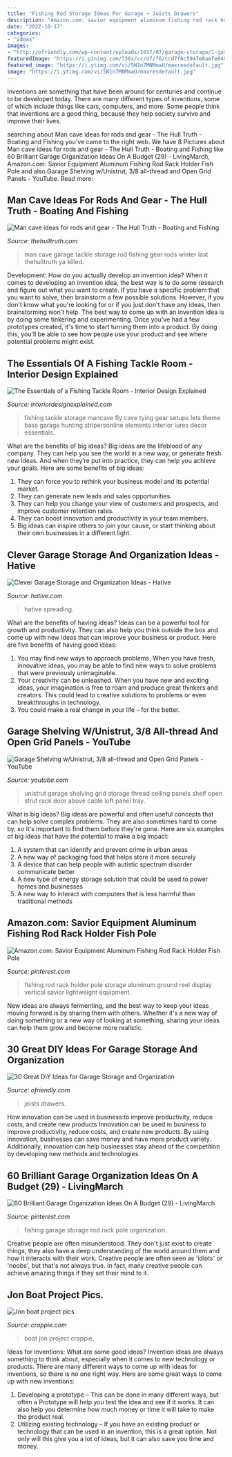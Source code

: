 ```yaml
---
title: "Fishing Rod Storage Ideas For Garage ~ Joists Drawers"
description: "Amazon.com: savior equipment aluminum fishing rod rack holder fish pole"
date: "2022-10-17"
categories:
- "ideas"
images:
- "http://ofriendly.com/wp-content/uploads/2017/07/garage-storage/1-garage-storage-organization-ideas.jpg"
featuredImage: "https://i.pinimg.com/736x/cc/d7/f6/ccd7f6c5947e8aefe049edf31f1e14f2.jpg"
featured_image: "https://i.ytimg.com/vi/5N1n7MNMmaU/maxresdefault.jpg"
image: "https://i.ytimg.com/vi/5N1n7MNMmaU/maxresdefault.jpg"
---
```



Inventions are something that have been around for centuries and continue to be developed today. There are many different types of inventions, some of which include things like cars, computers, and more. Some people think that inventions are a good thing, because they help society survive and improve their lives.

	

		
searching about Man cave ideas for rods and gear - The Hull Truth - Boating and Fishing you've came to the right web. We have 8 Pictures about Man cave ideas for rods and gear - The Hull Truth - Boating and Fishing like 60 Brilliant Garage Organization Ideas On A Budget (29) - LivingMarch, Amazon.com: Savior Equipment Aluminum Fishing Rod Rack Holder Fish Pole and also Garage Shelving w/Unistrut, 3/8 all-thread and Open Grid Panels - YouTube. Read more:
		
    
## Man Cave Ideas For Rods And Gear - The Hull Truth - Boating And Fishing

<img loading=lazy src="https://www.thehulltruth.com/attachment.php?attachmentid=386667&amp;stc=1&amp;d=1388952627" onerror="this.onerror=null;this.src='https://tse1.mm.bing.net/th?id=OIP.cuaOabpcK6TCKnBeAmrQMAHaJ4&amp;pid=15.1';" alt="Man cave ideas for rods and gear - The Hull Truth - Boating and Fishing">

_Source: thehulltruth.com_

>man cave garage tackle storage rod fishing gear rods winter last thehulltruth ya killed. 

	

Development: How do you actually develop an invention idea?
When it comes to developing an invention idea, the best way is to do some research and figure out what you want to create. If you have a specific problem that you want to solve, then brainstorm a few possible solutions. However, if you don't know what you're looking for or if you just don't have any ideas, then brainstorming won't help. The best way to come up with an invention idea is by doing some tinkering and experimenting. Once you've had a few prototypes created, it's time to start turning them into a product. By doing this, you'll be able to see how people use your product and see where potential problems might exist.

    
## The Essentials Of A Fishing Tackle Room - Interior Design Explained

<img loading=lazy src="https://interiordesignexplained.com/images/full-size/68/elements-of-a-fishing-tackle-room.jpeg" onerror="this.onerror=null;this.src='https://tse2.mm.bing.net/th?id=OIP.rcgZU1bOVsOFVwTwJl4XSwHaFj&amp;pid=15.1';" alt="The Essentials of a Fishing Tackle Room - Interior Design Explained">

_Source: interiordesignexplained.com_

>fishing tackle storage mancave fly cave tying gear setups lets theme bass garage hunting stripersonline elements interior lures decor essentials. 

	

What are the benefits of big ideas?
Big ideas are the lifeblood of any company. They can help you see the world in a new way, or generate fresh new ideas. And when they’re put into practice, they can help you achieve your goals. Here are some benefits of big ideas: 
1. They can force you to rethink your business model and its potential market.
2. They can generate new leads and sales opportunities.
3. They can help you change your view of customers and prospects, and improve customer retention rates. 
4. They can boost innovation and productivity in your team members. 
5. Big ideas can inspire others to join your cause, or start thinking about their own businesses in a different light. 

    
## Clever Garage Storage And Organization Ideas - Hative

<img loading=lazy src="http://hative.com/wp-content/uploads/2015/03/garage-storage-ideas/9-garage-storage-organization-ideas.jpg" onerror="this.onerror=null;this.src='https://tse4.mm.bing.net/th?id=OIP.MRReGj9lY2n_JnG4_rrhcwHaFQ&amp;pid=15.1';" alt="Clever Garage Storage and Organization Ideas - Hative">

_Source: hative.com_

>hative spreading. 

	

What are the benefits of having ideas?
Ideas can be a powerful tool for growth and productivity. They can also help you think outside the box and come up with new ideas that can improve your business or product. Here are five benefits of having good ideas: 
1. You may find new ways to approach problems. When you have fresh, innovative ideas, you may be able to find new ways to solve problems that were previously unimaginable. 
2. Your creativity can be unleashed. When you have new and exciting ideas, your imagination is free to roam and produce great thinkers and creators. This could lead to creative solutions to problems or even breakthroughs in technology. 
3. You could make a real change in your life – for the better.

    
## Garage Shelving W/Unistrut, 3/8 All-thread And Open Grid Panels - YouTube

<img loading=lazy src="https://i.ytimg.com/vi/5N1n7MNMmaU/maxresdefault.jpg" onerror="this.onerror=null;this.src='https://tse1.mm.bing.net/th?id=OIP.rZptCSODEfXOBYJ3Nq7E7QHaEK&amp;pid=15.1';" alt="Garage Shelving w/Unistrut, 3/8 all-thread and Open Grid Panels - YouTube">

_Source: youtube.com_

>unistrut garage shelving grid storage thread ceiling panels shelf open strut rack door above cable loft panel tray. 

	

What is big ideas?
Big ideas are powerful and often useful concepts that can help solve complex problems. They are also sometimes hard to come by, so it's important to find them before they're gone. Here are six examples of big ideas that have the potential to make a big impact:
1. A system that can identify and prevent crime in urban areas 
2. A new way of packaging food that helps store it more securely 
3. A device that can help people with autistic spectrum disorder communicate better 
4. A new type of energy storage solution that could be used to power homes and businesses 
5. A new way to interact with computers that is less harmful than traditional methods 

    
## Amazon.com: Savior Equipment Aluminum Fishing Rod Rack Holder Fish Pole

<img loading=lazy src="https://i.pinimg.com/736x/cc/d7/f6/ccd7f6c5947e8aefe049edf31f1e14f2.jpg" onerror="this.onerror=null;this.src='https://tse4.mm.bing.net/th?id=OIP.2DtwwO81HpgRZfLcGCBkXwHaHn&amp;pid=15.1';" alt="Amazon.com: Savior Equipment Aluminum Fishing Rod Rack Holder Fish Pole">

_Source: pinterest.com_

>fishing rod rack holder pole storage aluminum ground reel display vertical savior lightweight equipment. 

	

New ideas are always fermenting, and the best way to keep your ideas moving forward is by sharing them with others. Whether it's a new way of doing something or a new way of looking at something, sharing your ideas can help them grow and become more realistic.

    
## 30 Great DIY Ideas For Garage Storage And Organization

<img loading=lazy src="http://ofriendly.com/wp-content/uploads/2017/07/garage-storage/1-garage-storage-organization-ideas.jpg" onerror="this.onerror=null;this.src='https://tse1.mm.bing.net/th?id=OIP.TAjXXCAU_Xf8cmgdMh7argHaO0&amp;pid=15.1';" alt="30 Great DIY Ideas for Garage Storage and Organization">

_Source: ofriendly.com_

>joists drawers. 

	

How innovation can be used in business:to improve productivity, reduce costs, and create new products
Innovation can be used in business to improve productivity, reduce costs, and create new products. By using innovation, businesses can save money and have more product variety. Additionally, innovation can help businesses stay ahead of the competition by developing new methods and technologies.

    
## 60 Brilliant Garage Organization Ideas On A Budget (29) - LivingMarch

<img loading=lazy src="https://i.pinimg.com/736x/f3/86/32/f38632b4321c9b42e2b5cc9c50d98519.jpg" onerror="this.onerror=null;this.src='https://tse1.mm.bing.net/th?id=OIP.Ct0iPBuLAmwcKd7jC2Za7AHaJ3&amp;pid=15.1';" alt="60 Brilliant Garage Organization Ideas On A Budget (29) - LivingMarch">

_Source: pinterest.com_

>fishing garage storage rod rack pole organization. 

	

Creative people are often misunderstood. They don't just exist to create things, they also have a deep understanding of the world around them and how it interacts with their work. Creative people are often seen as 'idiots' or 'noobs', but that's not always true. In fact, many creative people can achieve amazing things if they set their mind to it.

    
## Jon Boat Project Pics.

<img loading=lazy src="https://www.crappie.com/crappie/attachments/maryland/60692d1303864350-jon-boat-project-pics-picture-001-jpg" onerror="this.onerror=null;this.src='https://tse2.mm.bing.net/th?id=OIP.7op2zCkkTmSYLrQ_vqMxjQHaFj&amp;pid=15.1';" alt="Jon boat project pics.">

_Source: crappie.com_

>boat jon project crappie. 

	

Ideas for inventions: What are some good ideas?
Invention ideas are always something to think about, especially when it comes to new technology or products. There are many different ways to come up with ideas for inventions, so there is no one right way. Here are some great ways to come up with new inventions: 
1. Developing a prototype – This can be done in many different ways, but often a Prototype will help you test the idea and see if it works. It can also help you determine how much money or time it will take to make the product real. 
2. Utilizing existing technology – If you have an existing product or technology that can be used in an invention, this is a great option. Not only will this give you a lot of ideas, but it can also save you time and money. 


